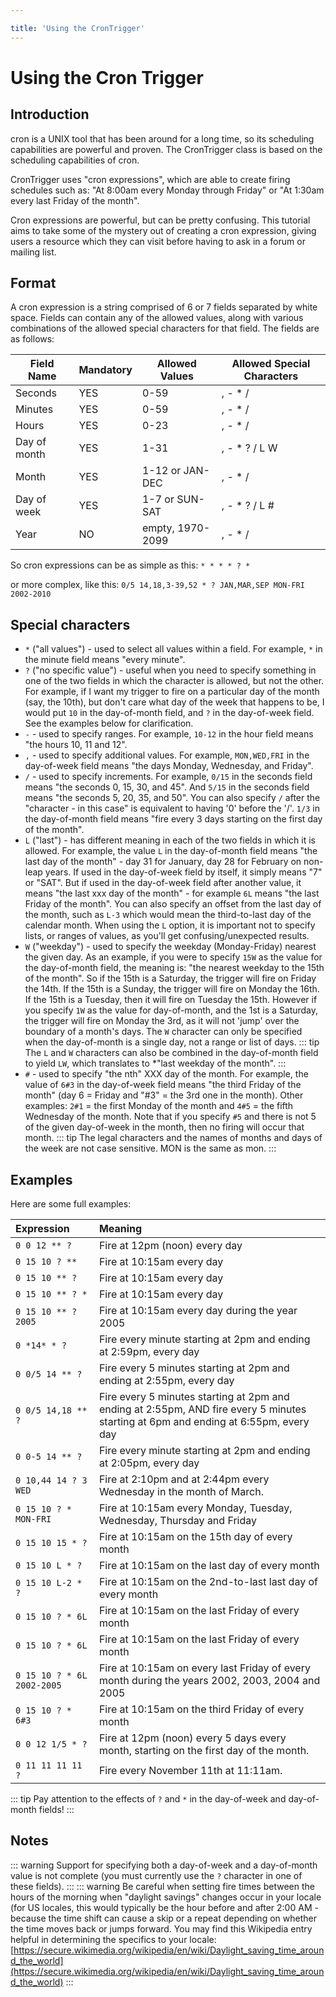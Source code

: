 ```yaml
---

title: 'Using the CronTrigger'
---
```


# Using the Cron Trigger

## Introduction

cron is a UNIX tool that has been around for a long time, so its scheduling capabilities are powerful and proven.
The CronTrigger class is based on the scheduling capabilities of cron.

CronTrigger uses "cron expressions", which are able to create firing schedules such as: "At 8:00am every Monday through Friday" or "At 1:30am every last Friday of the month".

Cron expressions are powerful, but can be pretty confusing. This tutorial aims to take some of the mystery out of creating a cron expression,
giving users a resource which they can visit before having to ask in a forum or mailing list.

## Format

A cron expression is a string comprised of 6 or 7 fields separated by white space.
Fields can contain any of the allowed values, along with various combinations of the allowed special characters for that field. The fields are as follows:

| Field Name   | Mandatory | Allowed Values   | Allowed Special Characters |
|--------------|-----------|------------------|----------------------------|
| Seconds      | YES       | 0-59             | , - * /                    |
| Minutes      | YES       | 0-59             | , - * /                    |
| Hours        | YES       | 0-23             | , - * /                    |
| Day of month | YES       | 1-31             | , - * ? / L W              |
| Month        | YES       | 1-12 or JAN-DEC  | , - * /                    |
| Day of week  | YES       | 1-7 or SUN-SAT   | , - * ? / L #              |
| Year         | NO        | empty, 1970-2099 | , - * /                    |

So cron expressions can be as simple as this: `* * * * ? *`

or more complex, like this: `0/5 14,18,3-39,52 * ? JAN,MAR,SEP MON-FRI 2002-2010`

## Special characters

* `*` ("all values") - used to select all values within a field. For example, `*` in the minute field means "every minute".
* `?` ("no specific value") - useful when you need to specify something in one of the two fields in which the character is allowed, but not the other.
For example, if I want my trigger to fire on a particular day of the month (say, the 10th), but don't care what day of the week that happens to be,
I would put `10` in the day-of-month field, and `?` in the day-of-week field. See the examples below for clarification.
* `-` - used to specify ranges. For example, `10-12` in the hour field means "the hours 10, 11 and 12".
* `,` - used to specify additional values. For example, `MON,WED,FRI` in the day-of-week field means "the days Monday, Wednesday, and Friday".
* `/` - used to specify increments. For example, `0/15` in the seconds field means "the seconds 0, 15, 30, and 45".
And `5/15` in the seconds field means "the seconds 5, 20, 35, and 50".
You can also specify `/` after the "character - in this case" is equivalent to having '0' before the '/'.
 `1/3` in the day-of-month field means "fire every 3 days starting on the first day of the month".
* `L` ("last") - has different meaning in each of the two fields in which it is allowed.
For example, the value `L` in the day-of-month field means "the last day of the month" - day 31 for January, day 28 for February on non-leap years.
If used in the day-of-week field by itself, it simply means "7" or "SAT". But if used in the day-of-week field after another value, it means "the last xxx day of the month" -
for example `6L` means "the last Friday of the month". You can also specify an offset from the last day of the month, such as `L-3` which
would mean the third-to-last day of the calendar month. When using the `L` option, it is important not to specify lists, or ranges of values,
as you'll get confusing/unexpected results.
* `W` ("weekday") - used to specify the weekday (Monday-Friday) nearest the given day.
As an example, if you were to specify `15W` as the value for the day-of-month field, the meaning is: "the nearest weekday to the 15th of the month".
So if the 15th is a Saturday, the trigger will fire on Friday the 14th. If the 15th is a Sunday, the trigger will fire on Monday the 16th. If the 15th is a Tuesday,
then it will fire on Tuesday the 15th. However if you specify `1W` as the value for day-of-month, and the 1st is a Saturday, the trigger will fire on Monday the 3rd,
as it will not 'jump' over the boundary of a month's days. The `W` character can only be specified when the day-of-month is a single day, not a range or list of days.
::: tip
 The `L` and `W` characters can also be combined in the day-of-month field to yield `LW`, which translates to *"last weekday of the month".
:::
* `#` - used to specify "the nth" XXX day of the month. For example, the value of `6#3` in the day-of-week field means
"the third Friday of the month" (day 6 = Friday and "#3" = the 3rd one in the month).
Other examples: `2#1` = the first Monday of the month and `4#5` = the fifth Wednesday of the month.
Note that if you specify `#5` and there is not 5 of the given day-of-week in the month, then no firing will occur that month.
::: tip
The legal characters and the names of months and days of the week are not case sensitive. MON is the same as mon.
:::

## Examples

Here are some full examples:

| Expression                 | Meaning                                                                                                                             |
|:---------------------------|:------------------------------------------------------------------------------------------------------------------------------------|
| `0 0 12 ** ?`              | Fire at 12pm (noon) every day                                                                                                       |
| `0 15 10 ? **`             | Fire at 10:15am every day                                                                                                           |
| `0 15 10 ** ?`             | Fire at 10:15am every day                                                                                                           |
| `0 15 10 ** ? *`           | Fire at 10:15am every day                                                                                                           |
| `0 15 10 ** ? 2005`        | Fire at 10:15am every day during the year 2005                                                                                      |
| `0 *14* * ?`               | Fire every minute starting at 2pm and ending at 2:59pm, every day                                                                   |
| `0 0/5 14 ** ?`            | Fire every 5 minutes starting at 2pm and ending at 2:55pm, every day                                                                |
| `0 0/5 14,18 ** ?`         | Fire every 5 minutes starting at 2pm and ending at 2:55pm, AND fire every 5 minutes starting at 6pm and ending at 6:55pm, every day |
| `0 0-5 14 ** ?`            | Fire every minute starting at 2pm and ending at 2:05pm, every day                                                                   |
| `0 10,44 14 ? 3 WED`       | Fire at 2:10pm and at 2:44pm every Wednesday in the month of March.                                                                 |
| `0 15 10 ? * MON-FRI`      | Fire at 10:15am every Monday, Tuesday, Wednesday, Thursday and Friday                                                               |
| `0 15 10 15 * ?`           | Fire at 10:15am on the 15th day of every month                                                                                      |
| `0 15 10 L * ?`            | Fire at 10:15am on the last day of every month                                                                                      |
| `0 15 10 L-2 * ?`          | Fire at 10:15am on the 2nd-to-last last day of every month                                                                          |
| `0 15 10 ? * 6L`           | Fire at 10:15am on the last Friday of every month                                                                                   |
| `0 15 10 ? * 6L`           | Fire at 10:15am on the last Friday of every month                                                                                   |
| `0 15 10 ? * 6L 2002-2005` | Fire at 10:15am on every last Friday of every month during the years 2002, 2003, 2004 and 2005                                      |
| `0 15 10 ? * 6#3`          | Fire at 10:15am on the third Friday of every month                                                                                  |
| `0 0 12 1/5 * ?`           | Fire at 12pm (noon) every 5 days every month, starting on the first day of the month.                                               |
| `0 11 11 11 11 ?`          | Fire every November 11th at 11:11am.                                                                                                |

::: tip
Pay attention to the effects of `?` and `*` in the day-of-week and day-of-month fields!
:::

## Notes

::: warning
Support for specifying both a day-of-week and a day-of-month value is not complete (you must currently use the `?` character in one of these fields).
:::
::: warning
Be careful when setting fire times between the hours of the morning when "daylight savings" changes occur in your locale (for US locales, this would typically be the hour before and after 2:00 AM - because the time shift can cause a skip or a repeat depending on whether the time moves back or jumps forward. You may find this Wikipedia entry helpful in determining the specifics to your locale:
[https://secure.wikimedia.org/wikipedia/en/wiki/Daylight_saving_time_around_the_world](https://secure.wikimedia.org/wikipedia/en/wiki/Daylight_saving_time_around_the_world)
:::
